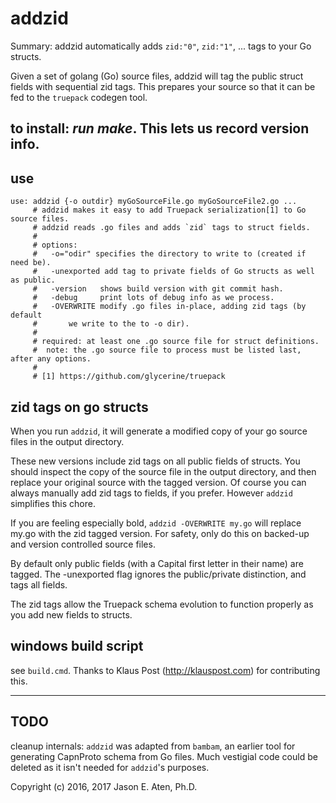 addzid
======

Summary: addzid automatically adds `zid:"0"`, `zid:"1"`, ... tags to your Go structs.

Given a set of golang (Go) source files, addzid will tag the public
struct fields with sequential zid tags. This prepares your source
so that it can be fed to the `truepack` codegen tool.


to install: *run make*. This lets us record version info.
--------

use
---------

~~~
use: addzid {-o outdir} myGoSourceFile.go myGoSourceFile2.go ...
     # addzid makes it easy to add Truepack serialization[1] to Go source files.
     # addzid reads .go files and adds `zid` tags to struct fields.
     #
     # options:
     #   -o="odir" specifies the directory to write to (created if need be).
     #   -unexported add tag to private fields of Go structs as well as public.
     #   -version   shows build version with git commit hash.
     #   -debug     print lots of debug info as we process.
     #   -OVERWRITE modify .go files in-place, adding zid tags (by default
     #       we write to the to -o dir).
     #
     # required: at least one .go source file for struct definitions.
     #  note: the .go source file to process must be listed last, after any options.
     #
     # [1] https://github.com/glycerine/truepack 
~~~


zid tags on go structs
--------------------------

When you run `addzid`, it will generate a modified copy of your go source files in the output directory.

These new versions include zid tags on all public fields of structs. You should inspect the copy of the source file in the output directory, and then replace your original source with the tagged version.  Of course you can always manually add zid tags to fields, if you prefer. However `addzid` simplifies this chore.

If you are feeling especially bold, `addzid -OVERWRITE my.go` will replace my.go with the zid tagged version. For safety, only do this on backed-up and version controlled source files.

By default only public fields (with a Capital first letter in their name) are tagged. The -unexported flag ignores the public/private distinction, and tags all fields.

The zid tags allow the Truepack schema evolution to function properly as you add new fields to structs.

windows build script
---------------------------
see `build.cmd`. Thanks to Klaus Post (http://klauspost.com) for contributing this.

-----

TODO
----
cleanup internals: `addzid` was adapted from `bambam`, an earlier tool for generating CapnProto schema from Go files. Much vestigial code could be deleted as it isn't needed for `addzid`'s purposes.

Copyright (c) 2016, 2017 Jason E. Aten, Ph.D.

